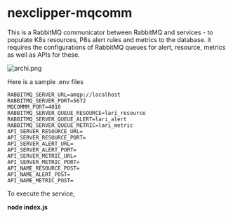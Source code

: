 
# nexclipper-mqcomm

This is a RabbitMQ communicator between RabbitMQ and services - to populate K8s resources, P8s alert rules and metrics to the database. it requires the configurations of RabbitMQ queues for alert, resource, metrics as well as APIs for these. 


![archi.png](https://github.com/NexClipper/nexclipper-mqcomm/blob/ebd65844eb7021fe83960d346f896b31378f2adc/assets/archi.png)



Here is a sample .env files 

```
RABBITMQ_SERVER_URL=amqp://localhost
RABBITMQ_SERVER_PORT=5672
MQCOMMM_PORT=4010
RABBITMQ_SERVER_QUEUE_RESOURCE=lari_resource
RABBITMQ_SERVER_QUEUE_ALERT=lari_alert
RABBITMQ_SERVER_QUEUE_METRIC=lari_metric
API_SERVER_RESOURCE_URL=
API_SERVER_RESOURCE_PORT=
API_SERVER_ALERT_URL=
API_SERVER_ALERT_PORT=
API_SERVER_METRIC_URL=
API_SERVER_METRIC_PORT=
API_NAME_RESOURCE_POST=
API_NAME_ALERT_POST=
API_NAME_METRIC_POST=
```

To execute the service, 

**node index.js**
